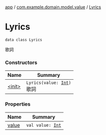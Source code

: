 [app](../../index.md) / [com.example.domain.model.value](../index.md) / [Lyrics](./index.md)

# Lyrics

`data class Lyrics`

歌詞

### Constructors

| Name | Summary |
|---|---|
| [&lt;init&gt;](-init-.md) | `Lyrics(value: `[`Int`](https://kotlinlang.org/api/latest/jvm/stdlib/kotlin/-int/index.html)`)`<br>歌詞 |

### Properties

| Name | Summary |
|---|---|
| [value](value.md) | `val value: `[`Int`](https://kotlinlang.org/api/latest/jvm/stdlib/kotlin/-int/index.html) |
